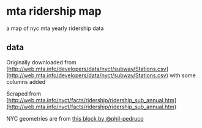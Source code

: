 # mta ridership map

a map of nyc mta yearly ridership data

## data

Originally downloaded from [http://web.mta.info/developers/data/nyct/subway/Stations.csv](http://web.mta.info/developers/data/nyct/subway/Stations.csv) with some columns added

Scraped from [http://web.mta.info/nyct/facts/ridership/ridership_sub_annual.htm](http://web.mta.info/nyct/facts/ridership/ridership_sub_annual.htm)

NYC geometries are from [this block by @phil-pedruco](http://bl.ocks.org/phil-pedruco/6646844)
